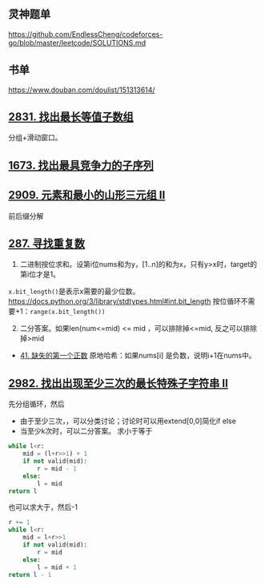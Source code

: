 

## 灵神题单
<https://github.com/EndlessCheng/codeforces-go/blob/master/leetcode/SOLUTIONS.md>

## 书单 
<https://www.douban.com/doulist/151313614/>

## [2831. 找出最长等值子数组](https://leetcode.cn/problems/find-the-longest-equal-subarray/description/?envType=daily-question&envId=2024-05-23)

分组+滑动窗口。

## [1673. 找出最具竞争力的子序列](https://leetcode.cn/problems/find-the-most-competitive-subsequence/description/?envType=daily-question&envId=2024-05-24)


## [2909. 元素和最小的山形三元组 II](https://leetcode.cn/problems/minimum-sum-of-mountain-triplets-ii/description/)
前后缀分解

## [287. 寻找重复数](https://leetcode.cn/problems/find-the-duplicate-number/description/)
1. 二进制按位求和。设第i位nums和为y，[1..n]的和为x，只有y>x时，target的第i位才是1。

`x.bit_length()`是表示x需要的最少位数。<https://docs.python.org/3/library/stdtypes.html#int.bit_length> 按位循环不需要+1：`range(x.bit_length())`

2. 二分答案。如果len(num<=mid) <= mid ，可以排除掉<=mid, 反之可以排除掉>mid

- [41. 缺失的第一个正数](https://leetcode.cn/problems/first-missing-positive/description/)
原地哈希：如果nums[i] 是负数，说明i+1在nums中。

## [2982. 找出出现至少三次的最长特殊子字符串 II](https://leetcode.cn/problems/find-longest-special-substring-that-occurs-thrice-ii/description/)
先分组循环，然后
- 由于至少三次，，可以分类讨论；讨论时可以用extend[0,0]简化if else
- 当至少k次时，可以二分答案。
求小于等于
```py
while l<r:
    mid = (l+r>>1) + 1
    if not valid(mid):
        r = mid - 1
    else:
        l = mid 
return l
```
也可以求大于，然后-1
```py
r += 1
while l<r:
    mid = l+r>>1
    if not valid(mid):
        r = mid
    else:
        l = mid + 1
return l - 1
```